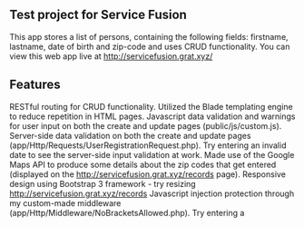 ## Test project for Service Fusion

This app stores a list of persons, containing the following fields: firstname, lastname, date of birth and zip-code
and uses CRUD functionality.  You can view this web app live at http://servicefusion.grat.xyz/

## Features

RESTful routing for CRUD functionality.
Utilized the Blade templating engine to reduce repetition in HTML pages.
Javascript data validation and warnings for user input on both the create and update pages (public/js/custom.js).
Server-side data validation on both the create and update pages (app/Http/Requests/UserRegistrationRequest.php).  Try entering an invalid date to see the server-side input validation at work.
Made use of the Google Maps API to produce some details about the zip codes that get entered (displayed on the http://servicefusion.grat.xyz/records page).
Responsive design using Bootstrap 3 framework - try resizing http://servicefusion.grat.xyz/records
Javascript injection protection through my custom-made middleware (app/Http/Middleware/NoBracketsAllowed.php).  Try entering a <script> tag into one of the input fields and try to submit it to see the result.
Automatic SQL injection protection through Eloquent ORM (Object-relational mapping).
Cross-site request forgery (CSRF) protection by using Laravel forms correctly.
Customized layer of CSS (public/css/custom.css).